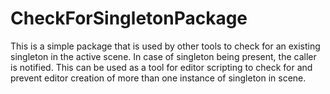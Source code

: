 # CheckForSingletonPackage
This is a simple package that is used by other tools to check for an existing singleton in the active scene. In case of singleton being present, the caller is notified. This can be used as a tool for editor scripting to check for and prevent editor creation of more than one instance of singleton in scene.
